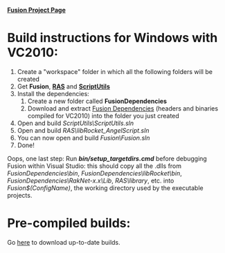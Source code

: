 **[Fusion Project Page][1]** 

Build instructions for Windows with VC2010:
===========================================
1.  Create a "workspace" folder in which all the following folders will be created
2.  Get **Fusion**, **[RAS][2]** and **[ScriptUtils][3]**
3.  Install the dependencies: 
    1.  Create a new folder called **FusionDependencies**
    2.  Download and extract [Fusion Dependencies][4] (headers and binaries compiled for VC2010) into the folder you just created 
4.  Open and build *ScriptUtils\ScriptUtils.sln*
5.  Open and build *RAS\libRocket_AngelScript.sln*
6.  You can now open and build *Fusion\Fusion.sln*
7.  Done!

Oops, one last step: Run ***bin/setup_targetdirs.cmd*** before debugging Fusion within Visual Studio: this should copy all the .dlls from *FusionDependencies\bin*, *FusionDependencies\libRocket\bin*, *FusionDependencies\RakNet-x.x\Lib*, *RAS\library*, etc. into *Fusion\$(ConfigName)*, the working directory used by the executable projects. 

Pre-compiled builds:
====================
Go [here][4] to download up-to-date builds.

 [1]: http://sourceforge.net/projects/steelfusion
 [2]: https://github.com/Kezeali/RAS
 [3]: https://github.com/Kezeali/ScriptUtils
 [4]: http://files.elliothayward.net/FusionDependencies.7z
 [5]: http://files.elliothayward.net/releases